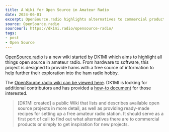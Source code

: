 ```yaml
---
title: A Wiki for Open Source in Amateur Radio
date: 2024-06-01
excerpt: OpenSource.radio highlights alternatives to commercial products.
source: OpenSource.radio
sourceurl: https://dk1mi.radio/opensource-radio/
tags:
- post
- Open Source
---
```

[OpenSource.radio](https://opensource.radio/) is a new wiki started by DK1MI which aims to highlight all things open source in amateur radio. From hardware to software, this project is designed to provide hams with a free source of information to help further their exploration into the ham radio hobby. 

The [OpenSource.radio wiki can be viewed here](https://opensource.radio/). DK1MI is looking for additional contributors and has provided a [how-to document](http://opensource.radio/doku.php/howto_contribute) for those interested.

> [DK1MI created] a public Wiki that lists and describes available open source projects in more detail, as well as providing ready-made recipes for setting up a free amateur radio station. It should serve as a first port of call to find out what alternatives there are to commercial products or simply to get inspiration for new projects.